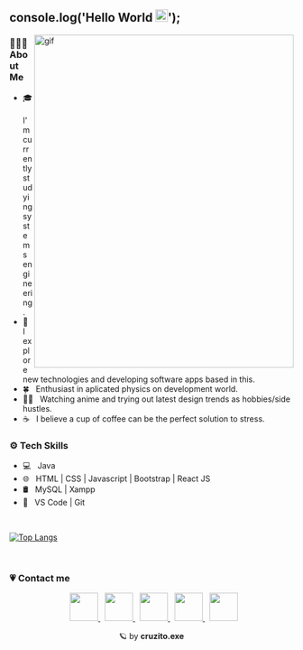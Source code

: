 ## console.log('Hello World <img src="https://media.tenor.com/nebZyl8oN7IAAAAj/wave-hello.gif" width="22"/>');

<img src="https://64.media.tumblr.com/d9ba01e37d6d828041b316d1ab716146/e45d5ed82ed0b527-6f/s640x960/7c3a61067f54e3bd7134b8f86494589cf60134be.gif" width="460" height="590" align="right" alt="gif"/>

### 👨🏻‍💻 About Me

- 🎓 &nbsp; I'm currently studying systems engineering.
- 🤔 &nbsp; I explore new technologies and developing software apps based in this.
- 🍀 &nbsp; Enthusiast in aplicated physics on development world.
- ✍🏻 &nbsp; Watching anime and trying out latest design trends as hobbies/side hustles.
- ☕ &nbsp; I believe a cup of coffee can be the perfect solution to stress.

<h3> ⚙️ Tech Skills </h3>

- 💻 &nbsp; Java 
- 🌐 &nbsp; HTML | CSS | Javascript | Bootstrap | React JS
- 🛢 &nbsp; MySQL | Xampp
- 🔧 &nbsp; VS Code | Git

<br>

[![Top Langs](https://github-readme-stats.vercel.app/api/top-langs/?username=cruzito-exe&layout=compact&title_color=FFFFFF&text_color=FFFFFF&bg_color=50,DC4496,05B0FF)](https://github.com/cruzito-exe/github-readme-stats)

</br>

<!--
<img align="center" src="https://github-readme-stats.vercel.app/api?username=cruzito-exe&include_all_commits=true&count_private=true&show_icons=true&line_height=20&title_color=FFFFFF&icon_color=FFFFFF&text_color=FFFFFF&bg_color=50,DC4496,05B0FF" alt="cruzito-exe's Github Stats"> -->

### 💗 Contact me

<p align="center">
&nbsp; <a href="https://twitter.com/cruzito_exe" target="_blank" rel="noopener noreferrer" title="My Twitter"> <img src="https://img.icons8.com/plasticine/100/000000/twitter.png" width="50"/> </a>  
&nbsp; <a href="https://www.instagram.com/cruzito.rar/" target="_blank" rel="noopener noreferrer" title="My Instagram"> <img src="https://img.icons8.com/plasticine/100/000000/instagram-new.png" width="50"/> </a>  
&nbsp; <a href="https://www.linkedin.com/in/cruzito-exe/" target="_blank" rel="noopener noreferrer" title="My LinkedIn"> <img src="https://img.icons8.com/plasticine/100/000000/linkedin.png" width="50"/> </a>
&nbsp; <a href="mailto:dcruzer92@gmail.com" target="_blank" rel="noopener noreferrer" title="My Email"> <img src="https://img.icons8.com/plasticine/100/000000/gmail.png" width="50"/> </a>
&nbsp; <a href="https://portfolio-cruzito-exe.vercel.app/" target="_blank" rel="noopener noreferrer" title="My Portfolio"> <img src="https://img.icons8.com/plasticine/256/github.png" width="50"/> </a>
</p>

<p align="center"> 🪐 by <strong>cruzito.exe </strong> </p>
